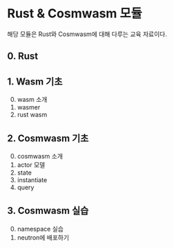 # Rust & Cosmwasm 모듈 
해당 모듈은 Rust와 Cosmwasm에 대해 다루는 교육 자료이다. 

## 0. Rust 


## 1. Wasm 기초 
0. wasm 소개
1. wasmer
2. rust wasm 

## 2. Cosmwasm 기초 
0. cosmwasm 소개
1. actor 모델 
2. state
3. instantiate
3. query

## 3. Cosmwasm 실습 
0. namespace 실습
1. neutron에 배포하기 
